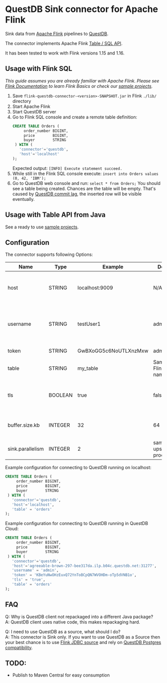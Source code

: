 # QuestDB Sink connector for Apache Flink
Sink data from [Apache Flink](https://flink.apache.org/) pipelines to [QuestDB](https://questdb.io/). 

The connector implements Apache Flink [Table / SQL API](https://nightlies.apache.org/flink/flink-docs-release-1.15/docs/connectors/table/overview/). 

It has been tested to work with Flink versions 1.15 and 1.16.

## Usage with Flink SQL
_This guide assumes you are already familiar with Apache Flink. Please see [Flink Documentation](https://nightlies.apache.org/flink/flink-docs-release-1.15//docs/try-flink/local_installation/) to learn Flink Basics or check our [sample projects](samples)._
 1. Save `flink-questdb-connector-<version>-SNAPSHOT.jar` in Flink `./lib/` directory
 2. Start Apache Flink
 3. Start QuestDB server
 4. Go to Flink SQL console and create a remote table definition:
    ```sql
    CREATE TABLE Orders (
         order_number BIGINT,
         price        BIGINT,
         buyer        STRING
     ) WITH (
       'connector'='questdb',
       'host'='localhost'
    );
    ```
    Expected output: `[INFO] Execute statement succeed.` 
 5. While still in the Flink SQL console execute: `insert into Orders values (0, 42, 'IBM');`
 6. Go to QuestDB web console and run: `select * from Orders;` You should see a table being created. Chances are the table will be empty. That's caused by [QuestDB commit lag](https://questdb.io/docs/guides/out-of-order-commit-lag), the inserted row will be visible eventually. 

## Usage with Table API from Java
See a ready to use [sample projects](samples/).

## Configuration
The connector supports following Options:

| Name             | Type    | Example               | Default                     | Meaning                                                                   |
|------------------|---------|-----------------------|-----------------------------|---------------------------------------------------------------------------|
| host             | STRING  | localhost:9009        | N/A                         | Host and port where QuestDB server is running                             |
| username         | STRING  | testUser1             | admin                       | Username for authentication. The default is used when also `token` is set |
| token            | STRING  | GwBXoGG5c6NoUTLXnzMxw | admin                       | Token for authentication                                                  |
| table            | STRING  | my_table              | Same as Flink table name    | Target table in QuestDB                                                   |
| tls              | BOOLEAN | true                  | false                       | Whether to use TLS/SSL for connecting to QuestDB server                   | 
| buffer.size.kb   | INTEGER | 32                    | 64                          | Size of the QuestDB client send buffer                                    |
| sink.parallelism | INTEGER | 2                     | same as upstream processors | QuestDB Sink Parallelism                                                  |

Example configuration for connecting to QuestDB running on localhost:
```sql
CREATE TABLE Orders (
     order_number BIGINT,
     price        BIGINT,
     buyer        STRING
 ) WITH (
   'connector'='questdb',
   'host'='localhost',
   'table' = 'orders'
);
```

Example configuration for connecting to QuestDB running in QuestDB Cloud:
```sql
CREATE TABLE Orders (
     order_number BIGINT,
     price        BIGINT,
     buyer        STRING
 ) WITH (
   'connector'='questdb',
   'host'='agreeable-brown-297-bee317da.ilp.b04c.questdb.net:31277',
   'username' = 'admin',
   'token' = 'KBeYuNwOHzEuxQ72YnToBCpQN7WVOHDm-oTp5dVNB1o',
   'tls' = 'true',
   'table' = 'orders'
);
```

## FAQ
Q: Why is QuestDB client not repackaged into a different Java package?<br/>
A: QuestDB client uses native code, this makes repackaging hard.

Q: I need to use QuestDB as a source, what should I do?<br/>
A: This connector is Sink only. If you want to use QuestDB as a Source then your best chance is to use [Flink JDBC source](https://nightlies.apache.org/flink/flink-docs-release-1.15/docs/connectors/table/jdbc/) and rely on [QuestDB Postgres compatibility](https://questdb.io/docs/develop/query-data#postgresql-wire-protocol).

## TODO:
- Publish to Maven Central for easy consumption 

